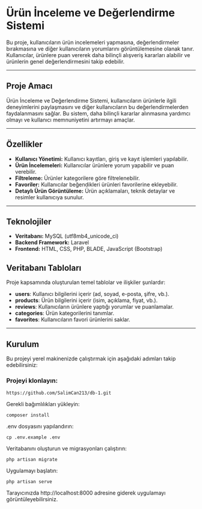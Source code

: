 # Ürün İnceleme ve Değerlendirme Sistemi

Bu proje, kullanıcıların ürün incelemeleri yapmasına, değerlendirmeler bırakmasına ve diğer kullanıcıların yorumlarını görüntülemesine olanak tanır. Kullanıcılar, ürünlere puan vererek daha bilinçli alışveriş kararları alabilir ve ürünlerin genel değerlendirmesini takip edebilir.

---

## Proje Amacı  
Ürün İnceleme ve Değerlendirme Sistemi, kullanıcıların ürünlerle ilgili deneyimlerini paylaşmasını ve diğer kullanıcıların bu değerlendirmelerden faydalanmasını sağlar. Bu sistem, daha bilinçli kararlar alınmasına yardımcı olmayı ve kullanıcı memnuniyetini artırmayı amaçlar.

---

## Özellikler  
- **Kullanıcı Yönetimi:** Kullanıcı kayıtları, giriş ve kayıt işlemleri yapılabilir.  
- **Ürün İncelemeleri:** Kullanıcılar ürünlere yorum yapabilir ve puan verebilir.  
- **Filtreleme:** Ürünler kategorilere göre filtrelenebilir. 
- **Favoriler:** Kullanıcılar beğendikleri ürünleri favorilerine ekleyebilir.
- **Detaylı Ürün Görüntüleme:** Ürün açıklamaları, teknik detaylar ve resimler kullanıcıya sunulur.  

---

## Teknolojiler  
- **Veritabanı:** MySQL (utf8mb4_unicode_ci)  
- **Backend Framework:** Laravel  
- **Frontend:** HTML, CSS, PHP, BLADE, JavaScript (Bootstrap)

## Veritabanı Tabloları  
Proje kapsamında oluşturulan temel tablolar ve ilişkiler şunlardır:  

- **users**: Kullanıcı bilgilerini içerir (ad, soyad, e-posta, şifre, vb.).  
- **products**: Ürün bilgilerini içerir (isim, açıklama, fiyat, vb.).  
- **reviews**: Kullanıcıların ürünlere yaptığı yorumlar ve puanlamalar.  
- **categories**: Ürün kategorilerini tanımlar.  
- **favorites**: Kullanıcıların favori ürünlerini saklar.  

---

## Kurulum  
Bu projeyi yerel makinenizde çalıştırmak için aşağıdaki adımları takip edebilirsiniz:

### Projeyi klonlayın:  
``` 
https://github.com/SalimCan213/db-1.git
``` 
Gerekli bağımlılıkları yükleyin:
```
composer install
```
.env dosyasını yapılandırın:

```
cp .env.example .env
```

Veritabanını oluşturun ve migrasyonları çalıştırın:

```
php artisan migrate
```
Uygulamayı başlatın:
```
php artisan serve
```
Tarayıcınızda http://localhost:8000 adresine giderek uygulamayı görüntüleyebilirsiniz. 
